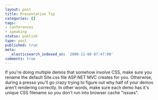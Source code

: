 ```yaml
---
layout: post
title: Presentation Tip
categories: []
tags:
- conferences
- speaking
status: publish
type: post
published: true
meta:
  _elasticsearch_indexed_on: '2008-11-08 07:47:00'
comments: true
---
```

<p>
If you&#039;re doing multiple demos that somehow involve CSS, make sure you rename the default Site.css file ASP.NET MVC creates for you. Otherwise, during a presso you&#039;ll go crazy trying to figure out why half of your demos aren&#039;t rendering correctly. In other words, make sure each demo has it&#039;s unique CSS filename so you don&#039;t run into browser cache &quot;issues&quot;.
</p>
